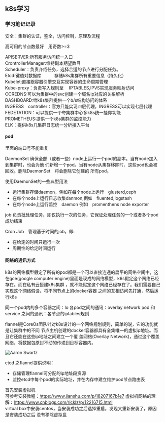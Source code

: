 ## k8s学习

### 学习笔记记录  
   
安全：集群的认证，鉴全，访问控制，原理及流程  

高可用的节点数最好　用奇数>=3  

APISERVER:所有服务访问统一入口  
CrontrollerManager:维持副本期望数目  
Scheduler：负责介绍任务，选择合适的节点进行分配任务。  
Etcd:键值对数据库　　　存储k8s集群所有重要信息（持久化）  
Kubelet:直接跟容器引擎交互实现容器的生命周期管理  
Kube-proxy：负责写入规则至　 IPTABLES,IPVS实现服务映射访问  
COREDNS:可以为集群中的svc创建一个域名ip对应的关系解析  
DASHBOARD:给k8s集群提供一个b/s结构访问的体系  
INGRESS　controller：官方只能实现四层代理，INGRESS可以实现七层代理  
FEDETATION：可以提供一个夸集群中心多k8s统一挂你功能  
PROMETHEUS:提供一个k8s集群的监控能力   
ELK：提供k8s几集群日志统一分析接入平台  

#### pod  

里面的端口号不能重复  


DaemonSet 确保全部（或者一些）node上运行一个pod的副本。当有node加入到集群时，也会为他
们新增一个pod。当有node从集群移除时，这些pod也会被回收。删除DaemonSet　将会删除它创建的
所有pod。


使用DaemonSet的一些典型用法  

- 运行集群存储daemon，例如在每个node上运行　glusterd,ceph  
- 在每个node上运行日志收集danmon,例如　fluented,logstash  
- 在每个node上运行监控　daemon 例如　promenthens node exporter  

job 负责批处理任务，即仅执行一次的任务，它保证处理任务的一个或者多个pod成功结束  

Cron Job　管理基于时间的job，即:     
- 在给定的时间只运行一次  
- 周期性的给定时间运行  


#### 网络的通讯方式　

k8s的网络模型假定了所有的pod都是一个可以直接连通的扁平的网络空间中，这在gce(google 
computer engine)里面是现成的网络模型，k8s假定这个网络已经存在。而在私有云搭建k8s集群
，就不能假定这个网络已经存在了。我们需要自己实现这个网络假设，将不同节点上的docker容器
之间的互相访问先打通，然后运行k8s

同一个pod内的多个容器之间：lo
各pod之间的通讯：overlay network 
pod 和　service 之间的通讯：各节点的iptables规则

flannel是CoreOs团队针对k8s设计的一个网络规划规则，简单的说，它的功能就是让集群中的不同
节点主机创建的docker容器都具有全集唯一的虚拟ip地址。而且它还能在这些ip地址之间建立一个覆
盖网络(Overlay Network)，通过这个覆盖网络，将数据包原封不动的传递到目标容器内。

![Aaron Swartz](https://github.com/zhan-liz/Go-POINT/blob/master/img/k8s_1.png?raw=true)

etcd 之flannel提供说明：  
- 存储管理flannel可分配的ip地址段资源  
- 监控etcd中每个pod的实际地址，并在内存中建立维护pod节点路由表 
 









   

首先安装虚拟机  
可参考安装教程：https://www.jianshu.com/p/18207167b1e7
虚拟机网络的理解：https://www.cnblogs.com/ricklz/p/12216715.html  
virtual box中安装centos，当安装成功之后选择重启，发现又重新安装了，原因是安装成功之后
没有移除虚拟盘  